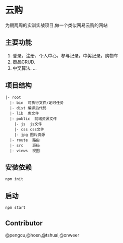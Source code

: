 # 云购
为期两周的实训实战项目,做一个类似网易云购的网站

## 主要功能
1. 登录，注册，个人中心，参与记录，中奖记录，购物车
2. 商品CRUD.
3. 中奖算法.
...

## 项目结构
```
|- root
  |- bin  可执行文件/定时任务
  |- dist 编译后代码
  |- lib  库文件
  |- public  前端资源文件
    |- js  js文件
    |- css css文件
    |- jpg 图片资源
  |- route  路由
  |- src    源码
  |- views  视图
```
## 安装依赖
`npm init`

## 启动
`npm start`

## Contributor

@pengcu,@hosn,@tshuai,@onweer
